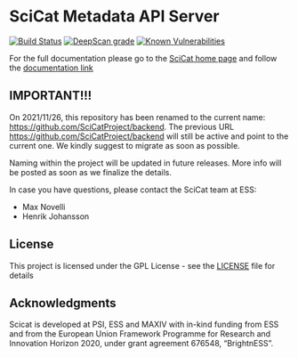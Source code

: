 # SciCat Metadata API Server
[![Build Status](https://github.com/SciCatProject/backend/actions/workflows/ci.yml/badge.svg?branch=develop)](https://github.com/SciCatProject/backend/actions)
[![DeepScan grade](https://deepscan.io/api/teams/8394/projects/16920/branches/371304/badge/grade.svg)](https://deepscan.io/dashboard#view=project&tid=8394&pid=16920&bid=371304)
[![Known Vulnerabilities](https://snyk.io/test/github/SciCatProject/backend/develop/badge.svg?targetFile=package.json)](https://snyk.io/test/github/SciCatProject/backend/develop?targetFile=package.json)

For the full documentation please go to the [SciCat home page](https://scicatproject.github.io/) and follow the [documentation link](https://scicatproject.github.io/documentation)

## IMPORTANT!!!

On 2021/11/26, this repository has been renamed to the current name: https://github.com/SciCatProject/backend.
The previous URL https://github.com/SciCatProject/backend will still be active and point to the current one. 
We kindly suggest to migrate as soon as possible.

Naming within the project will be updated in future releases. More info will be posted as soon as we finalize the details.

In case you have questions, please contact the SciCat team at ESS:
- Max Novelli
- Henrik Johansson

## License

This project is licensed under the GPL License - see the [LICENSE](LICENSE) file for details

## Acknowledgments

Scicat is developed at PSI, ESS and MAXIV with in-kind funding from ESS and from the European Union Framework Programme for Research and Innovation Horizon 2020, under grant agreement 676548, “BrightnESS”.

